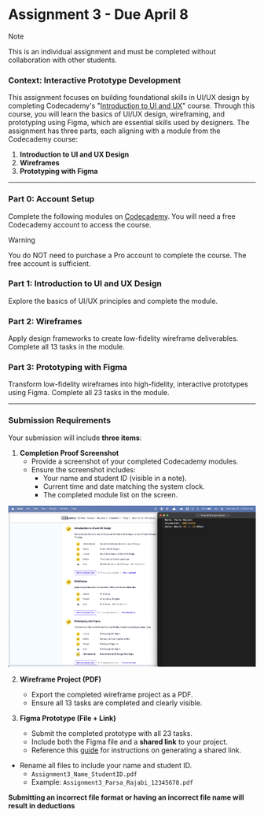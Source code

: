 # Assignment 3 - Due April 8

> [!NOTE]
> This is an individual assignment and must be completed without collaboration with other students.

### Context: Interactive Prototype Development  
This assignment focuses on building foundational skills in UI/UX design by completing Codecademy's "[Introduction to UI and UX](https://www.codecademy.com/enrolled/courses/intro-to-ui-ux)" course. Through this course, you will learn the basics of UI/UX design, wireframing, and prototyping using Figma, which are essential skills used by designers. The assignment has three parts, each aligning with a module from the Codecademy course:

1. **Introduction to UI and UX Design**  
2. **Wireframes**  
3. **Prototyping with Figma**  

---

### Part 0: Account Setup
Complete the following modules on [Codecademy](https://www.codecademy.com/enrolled/courses/intro-to-ui-ux). You will need a free Codecademy account to access the course.

>[!WARNING]
> You do NOT need to purchase a Pro account to complete the course. The free account is sufficient. 

### Part 1: Introduction to UI and UX Design
Explore the basics of UI/UX principles and complete the module. 

### Part 2: Wireframes
Apply design frameworks to create low-fidelity wireframe deliverables. Complete all 13 tasks in the module.

### Part 3: Prototyping with Figma
Transform low-fidelity wireframes into high-fidelity, interactive prototypes using Figma. Complete all 23 tasks in the module.

---

### Submission Requirements  
Your submission will include **three items**:

1. **Completion Proof Screenshot**  
   - Provide a screenshot of your completed Codecademy modules.  
   - Ensure the screenshot includes:  
     - Your name and student ID (visible in a note).  
     - Current time and date matching the system clock.  
     - The completed module list on the screen.

![Completion Proof Screenshot](COMP350-A3.png)

2. **Wireframe Project (PDF)**  
   - Export the completed wireframe project as a PDF.  
   - Ensure all 13 tasks are completed and clearly visible.

3. **Figma Prototype (File + Link)**  
   - Submit the completed prototype with all 23 tasks.  
   - Include both the Figma file and a **shared link** to your project.  
   - Reference this [guide](https://www.codecademy.com/courses/intro-to-ui-ux/articles/ui-and-ux-sharing-and-exporting-figma) for instructions on generating a shared link.

- Rename all files to include your name and student ID.  
  - `Assignment3_Name_StudentID.pdf`
  - Example: `Assignment3_Parsa_Rajabi_12345678.pdf`  

**Submitting an incorrect file format or having an incorrect file name will result in deductions**